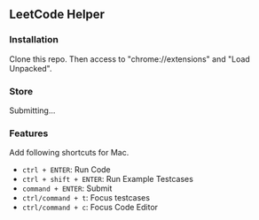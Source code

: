 ## LeetCode Helper

### Installation

Clone this repo. Then access to "chrome://extensions" and "Load Unpacked".

### Store

Submitting...

### Features

Add following shortcuts for Mac.

- `ctrl + ENTER`: Run Code
- `ctrl + shift + ENTER`: Run Example Testcases
- `command + ENTER`: Submit
- `ctrl/command + t`: Focus testcases
- `ctrl/command + c`: Focus Code Editor

